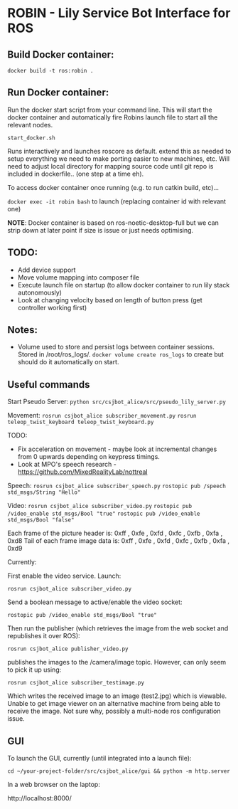 # ROBIN - Lily Service Bot Interface for ROS

## Build Docker container:

`docker build -t ros:robin .`

## Run Docker container: 

Run the docker start script from your command line. This will start the docker container and automatically fire Robins launch file to start all the relevant nodes. 

`start_docker.sh`

Runs interactively and launches roscore as default. extend this as needed to setup everything we need to make porting easier to new machines, etc. Will need to adjust local directory for mapping source code until git repo is included in dockerfile.. (one step at a time eh).

To access docker container once running (e.g. to run catkin build, etc)... 

`docker exec -it robin bash` to launch (replacing container id with relevant one)

**NOTE**: Docker container is based on ros-noetic-desktop-full but we can strip down at later point if size is issue or just needs optimising.

## TODO: 
- Add device support
- Move volume mapping into composer file
- Execute launch file on startup (to allow docker container to run lily stack autonomously)
- Look at changing velocity based on length of button press (get controller working first)

## Notes:
- Volume used to store and persist logs between container sessions. Stored in /root/ros_logs/. `docker volume create ros_logs` to create but should do it automatically on start.

## Useful commands

Start Pseudo Server:
`python src/csjbot_alice/src/pseudo_lily_server.py`

Movement:
`rosrun csjbot_alice subscriber_movement.py`
`rosrun teleop_twist_keyboard teleop_twist_keyboard.py`

TODO: 
- Fix acceleration on movement - maybe look at incremental changes from 0 upwards depending on keypress timings.
- Look at MPO's speech research - https://github.com/MixedRealityLab/nottreal

Speech:
`rosrun csjbot_alice subscriber_speech.py`
`rostopic pub /speech std_msgs/String "Hello"`

Video:
`rosrun csjbot_alice subscriber_video.py`
`rostopic pub /video_enable std_msgs/Bool "true"` 
`rostopic pub /video_enable std_msgs/Bool "false"`
<!-- https://stackoverflow.com/questions/59587166/send-webcam-stream-from-server-in-python-using-sockets -->
<!-- https://www.youtube.com/watch?v=7-O7yeO3hNQ -->

Each frame of the picture header is: 0xff , 0xfe , 0xfd , 0xfc , 0xfb , 0xfa , 0xd8 
Tail of each frame image data is: 0xff , 0xfe , 0xfd , 0xfc , 0xfb , 0xfa , 0xd9


Currently:

First enable the video service. Launch:

`rosrun csjbot_alice subscriber_video.py`

Send a boolean message to active/enable the video socket:

`rostopic pub /video_enable std_msgs/Bool "true"`

Then run the publisher (which retrieves the image from the web socket and republishes it over ROS):

`rosrun csjbot_alice publisher_video.py`

publishes the images to the /camera/image topic. However, can only seem to pick it up using: 

`rosrun csjbot_alice subscriber_testimage.py`

Which writes the received image to an image (test2.jpg) which is viewable. Unable to get image viewer on an alternative machine from being able to receive the image. Not sure why, possibly a multi-node ros configuration issue. 


## GUI

To launch the GUI, currently (until integrated into a launch file):

`cd ~/your-project-folder/src/csjbot_alice/gui && python -m http.server`

In a web browser on the laptop:

http://localhost:8000/




